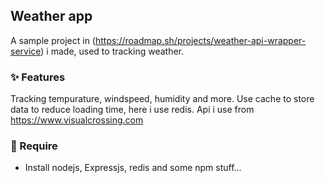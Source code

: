 ## Weather app
A sample project in (https://roadmap.sh/projects/weather-api-wrapper-service) i made, used to tracking weather.

### ✨ Features

Tracking tempurature, windspeed, humidity and more.
Use cache to store data to reduce loading time, here i use redis.
Api i use from https://www.visualcrossing.com

### 🗿 Require
- Install nodejs, Expressjs, redis and some npm stuff...
